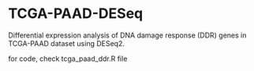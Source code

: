 # TCGA-PAAD-DESeq
Differential expression analysis of DNA damage response (DDR) genes in TCGA-PAAD dataset using DESeq2.

for code, check tcga_paad_ddr.R file
